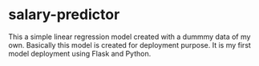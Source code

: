 # salary-predictor

This a simple linear regression model created with a dummmy data of my own. Basically this model is created for deployment purpose. It is my first model deployment using Flask and Python.
